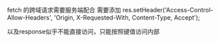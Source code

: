 fetch 的跨域请求需要服务端配合
需要添加
res.setHeader('Access-Control-Allow-Headers', 'Origin, X-Requested-With, Content-Type, Accept');

以及response似乎不能直接访问，只能按照键值访问内部